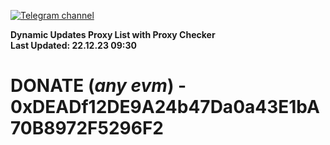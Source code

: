 [![Telegram channel](https://img.shields.io/endpoint?url=https://runkit.io/damiankrawczyk/telegram-badge/branches/master?url=https://t.me/n4z4v0d)](https://t.me/n4z4v0d) 

**Dynamic Updates Proxy List with Proxy Checker**  
**Last Updated: 22.12.23 09:30**

# DONATE (_any evm_) - 0xDEADf12DE9A24b47Da0a43E1bA70B8972F5296F2
